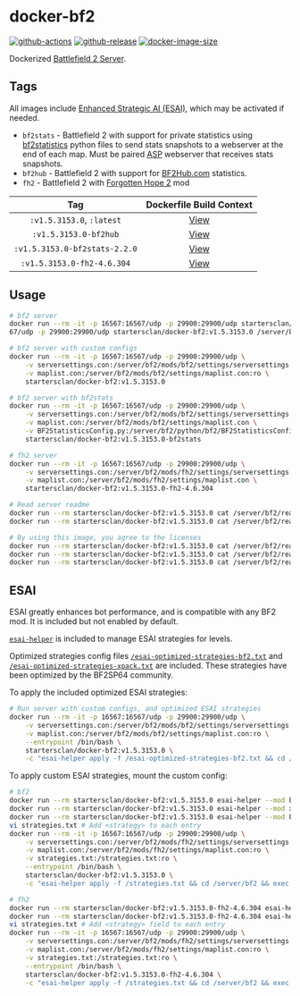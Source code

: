 # docker-bf2

[![github-actions](https://github.com/startersclan/docker-bf2/workflows/ci-master-pr/badge.svg)](https://github.com/startersclan/docker-bf2/actions)
[![github-release](https://img.shields.io/github/v/release/startersclan/docker-bf2?style=flat-square)](https://github.com/startersclan/docker-bf2/releases/)
[![docker-image-size](https://img.shields.io/docker/image-size/startersclan/docker-bf2/latest)](https://hub.docker.com/r/startersclan/docker-bf2)

Dockerized [Battlefield 2 Server](https://www.ea.com/games/battlefield/battlefield-2).

## Tags

All images include [Enhanced Strategic AI (ESAI)](https://www.moddb.com/mods/esai-enhanced-strategic-ai), which may be activated if needed.

- `bf2stats` - Battlefield 2 with support for private statistics using [bf2statistics](https://code.google.com/archive/p/bf2stats/) python files to send stats snapshots to a webserver at the end of each map. Must be paired [ASP](https://github.com/BF2Statistics/ASP) webserver that receives stats snapshots.
- `bf2hub` -  Battlefield 2 with support for [BF2Hub.com](https://www.bf2hub.com/home/serversetup.php) statistics.
- `fh2` - Battlefield 2 with [Forgotten Hope 2](http://www.forgottenhope.warumdarum.de) mod

| Tag | Dockerfile Build Context |
|:-------:|:---------:|
| `:v1.5.3153.0`, `:latest` | [View](variants/v1.5.3153.0 ) |
| `:v1.5.3153.0-bf2hub` | [View](variants/v1.5.3153.0-bf2hub ) |
| `:v1.5.3153.0-bf2stats-2.2.0` | [View](variants/v1.5.3153.0-bf2stats-2.2.0 ) |
| `:v1.5.3153.0-fh2-4.6.304` | [View](variants/v1.5.3153.0-fh2-4.6.304 ) |

## Usage

```sh
# bf2 server
docker run --rm -it -p 16567:16567/udp -p 29900:29900/udp startersclan/docker-bf2:v1.5.3153.0 /server/bf2/start.sh
67/udp -p 29900:29900/udp startersclan/docker-bf2:v1.5.3153.0 /server/bf2/start.sh

# bf2 server with custom configs
docker run --rm -it -p 16567:16567/udp -p 29900:29900/udp \
    -v serversettings.con:/server/bf2/mods/bf2/settings/serversettings.con:ro \
    -v maplist.con:/server/bf2/mods/bf2/settings/maplist.con:ro \
    startersclan/docker-bf2:v1.5.3153.0

# bf2 server with bf2stats
docker run --rm -it -p 16567:16567/udp -p 29900:29900/udp \
    -v serversettings.con:/server/bf2/mods/bf2/settings/serversettings.con \
    -v maplist.con:/server/bf2/mods/bf2/settings/maplist.con \
    -v BF2StatisticsConfig.py:/server/bf2/python/bf2/BF2StatisticsConfig.py:ro \
    startersclan/docker-bf2:v1.5.3153.0-bf2stats

# fh2 server
docker run --rm -it -p 16567:16567/udp -p 29900:29900/udp \
    -v serversettings.con:/server/bf2/mods/fh2/settings/serversettings.con \
    -v maplist.con:/server/bf2/mods/fh2/settings/maplist.con \
    startersclan/docker-bf2:v1.5.3153.0-fh2-4.6.304

# Read server readme
docker run --rm startersclan/docker-bf2:v1.5.3153.0 cat /server/bf2/readmes/readme-linux.txt # Linux
docker run --rm startersclan/docker-bf2:v1.5.3153.0 cat /server/bf2/readmes/readmeserver.txt # Windows

# By using this image, you agree to the licenses
docker run --rm startersclan/docker-bf2:v1.5.3153.0 cat /server/bf2/readmes/eula.txt # EULA for the BF2 dedicated Linux server
docker run --rm startersclan/docker-bf2:v1.5.3153.0 cat /server/bf2/readmes/lgpl.txt # LGPL
docker run --rm startersclan/docker-bf2:v1.5.3153.0 cat /server/bf2/readmes/pb_eula.txt # EULA for the EULA for PunkBuster
```

## ESAI

ESAI greatly enhances bot performance, and is compatible with any BF2 mod. It is included but not enabled by default.

[`esai-helper`](vendor/esai-helper) is included to manage ESAI strategies for levels.

Optimized strategies config files [``/esai-optimized-strategies-bf2.txt``](vendor/esai-optimized-strategies-bf2.txt) and [``/esai-optimized-strategies-xpack.txt``](vendor/esai-optimized-strategies-xpack.txt) are included. These strategies have been optimized by the BF2SP64 community.

To apply the included optimized ESAI strategies:

```sh
# Run server with custom configs, and optimized ESAI strategies
docker run --rm -it -p 16567:16567/udp -p 29900:29900/udp \
    -v serversettings.con:/server/bf2/mods/bf2/settings/serversettings.con:ro \
    -v maplist.con:/server/bf2/mods/bf2/settings/maplist.con:ro \
    --entrypoint /bin/bash \
    startersclan/docker-bf2:v1.5.3153.0 \
    -c "esai-helper apply -f /esai-optimized-strategies-bf2.txt && cd /server/bf2 && exec ./start.sh"
```

To apply custom ESAI strategies, mount the custom config:

```sh
# bf2
docker run --rm startersclan/docker-bf2:v1.5.3153.0 esai-helper --mod bf2 get gamemodes > strategies.txt
docker run --rm startersclan/docker-bf2:v1.5.3153.0 esai-helper --mod xpack get gamemodes >> strategies.txt
docker run --rm startersclan/docker-bf2:v1.5.3153.0 esai-helper --mod bf2 get strategies # Get all available strategies
vi strategies.txt # Add <strategy> to each entry
docker run --rm -it -p 16567:16567/udp -p 29900:29900/udp \
    -v serversettings.con:/server/bf2/mods/fh2/settings/serversettings.con:ro \
    -v maplist.con:/server/bf2/mods/fh2/settings/maplist.con:ro \
    -v strategies.txt:/strategies.txt:ro \
    --entrypoint /bin/bash \
    startersclan/docker-bf2:v1.5.3153.0 \
    -c "esai-helper apply -f /strategies.txt && cd /server/bf2 && exec ./start.sh"

# fh2
docker run --rm startersclan/docker-bf2:v1.5.3153.0-fh2-4.6.304 esai-helper --mod fh2 get gamemodes > strategies.txt
docker run --rm startersclan/docker-bf2:v1.5.3153.0-fh2-4.6.304 esai-helper --mod fh2 get strategies # Get all available strategies
vi strategies.txt # Add <strategy> field to each entry
docker run --rm -it -p 16567:16567/udp -p 29900:29900/udp \
    -v serversettings.con:/server/bf2/mods/fh2/settings/serversettings.con:ro \
    -v maplist.con:/server/bf2/mods/fh2/settings/maplist.con:ro \
    -v strategies.txt:/strategies.txt:ro \
    --entrypoint /bin/bash \
    startersclan/docker-bf2:v1.5.3153.0-fh2-4.6.304 \
    -c "esai-helper apply -f /strategies.txt && cd /server/bf2 && exec ./start.sh"
```